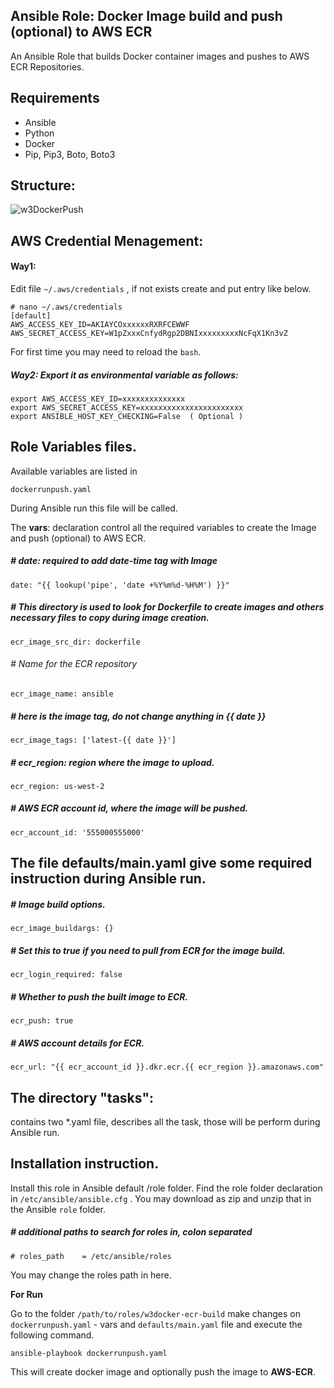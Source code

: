 ## Ansible Role: Docker Image build and push (optional) to AWS ECR

An Ansible Role that builds Docker container images and  pushes to AWS ECR Repositories.

## Requirements
  - Ansible
  - Python
  - Docker
  - Pip, Pip3, Boto, Boto3

## Structure:

![w3DockerPush](https://i.imgur.com/7pZdx7e.png)

## AWS Credential Menagement:

#### Way1: 

Edit file `~/.aws/credentials` , if not exists create and put entry like below.

    # nano ~/.aws/credentials 
    [default]
    AWS_ACCESS_KEY_ID=AKIAYCOxxxxxxRXRFCEWWF
    AWS_SECRET_ACCESS_KEY=W1pZxxxCnfydRgp2DBNIxxxxxxxxxNcFqX1Kn3vZ
   
For first time you may need to reload the `bash`.

##### Way2: Export it as environmental variable as follows:

    export AWS_ACCESS_KEY_ID=xxxxxxxxxxxxxx
    export AWS_SECRET_ACCESS_KEY=xxxxxxxxxxxxxxxxxxxxxxx
    export ANSIBLE_HOST_KEY_CHECKING=False  ( Optional )


## Role Variables files.

Available variables are listed in 

    dockerrunpush.yaml

During Ansible run this file will be called.

The **vars**: declaration control all the required variables to create the Image and push (optional) to AWS ECR. 

##### # date: required to add date-time tag with Image
 `date: "{{ lookup('pipe', 'date +%Y%m%d-%H%M') }}"`

##### # This directory is used to look for Dockerfile to create images and others necessary files to copy during image creation.
    ecr_image_src_dir: dockerfile

###### # Name for the ECR repository 
    ecr_image_name: ansible

    
##### # here is the image tag, do not change anything in {{ date }}
    ecr_image_tags: ['latest-{{ date }}']

##### # ecr_region: region where the image to upload.
    ecr_region: us-west-2

##### # AWS ECR account id, where the image will be pushed.
    ecr_account_id: '555000555000'


## The file defaults/main.yaml give some required instruction during Ansible run. 


##### # Image build options.
    ecr_image_buildargs: {}

##### # Set this to true if you need to pull from ECR for the image build.
    ecr_login_required: false

##### # Whether to push the built image to ECR.
    ecr_push: true

##### # AWS account details for ECR.
    ecr_url: "{{ ecr_account_id }}.dkr.ecr.{{ ecr_region }}.amazonaws.com"


## The directory  "tasks":

contains two *.yaml file, describes all the task, those will be perform during Ansible run.


## Installation instruction.

Install this role in Ansible default /role folder. Find the role folder declaration in `/etc/ansible/ansible.cfg` . You may download as zip and unzip that in the Ansible `role` folder. 
##### # additional paths to search for roles in, colon separated
`# roles_path    = /etc/ansible/roles` 

You may change the roles path in here.

**For Run**

Go to the folder `/path/to/roles/w3docker-ecr-build`  make changes on `dockerrunpush.yaml` - vars and `defaults/main.yaml` file and execute the following command. 

    ansible-playbook dockerrunpush.yaml

This will create docker image and optionally push the image to **AWS-ECR**.